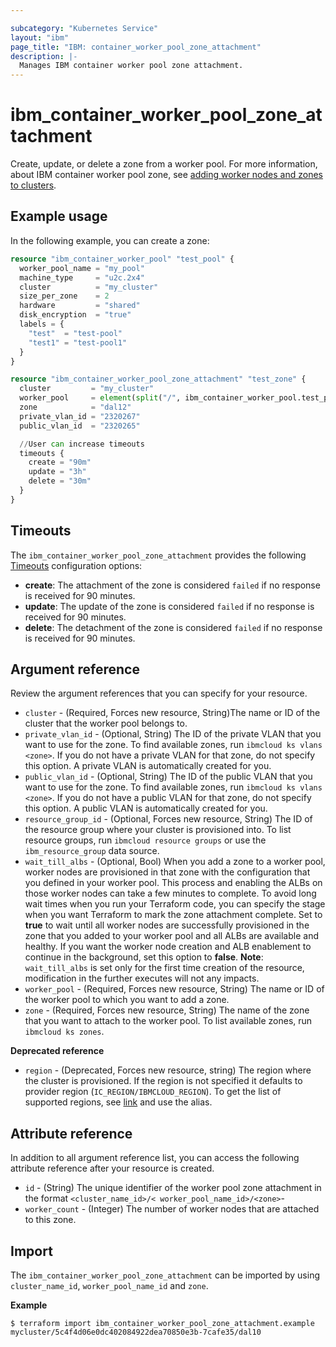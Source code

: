 ```yaml
---

subcategory: "Kubernetes Service"
layout: "ibm"
page_title: "IBM: container_worker_pool_zone_attachment"
description: |-
  Manages IBM container worker pool zone attachment.
---
```


# ibm_container_worker_pool_zone_attachment
Create, update, or delete a zone from a worker pool. For more information, about IBM container worker pool zone, see [adding worker nodes and zones to clusters](https://cloud.ibm.com/docs/containers?topic=containers-add_workers).

## Example usage
In the following example, you can create a zone:

```terraform
resource "ibm_container_worker_pool" "test_pool" {
  worker_pool_name = "my_pool"
  machine_type     = "u2c.2x4"
  cluster          = "my_cluster"
  size_per_zone    = 2
  hardware         = "shared"
  disk_encryption  = "true"
  labels = {
    "test"  = "test-pool"
    "test1" = "test-pool1"
  }
}

resource "ibm_container_worker_pool_zone_attachment" "test_zone" {
  cluster         = "my_cluster"
  worker_pool     = element(split("/", ibm_container_worker_pool.test_pool.id), 1)
  zone            = "dal12"
  private_vlan_id = "2320267"
  public_vlan_id  = "2320265"

  //User can increase timeouts
  timeouts {
    create = "90m"
    update = "3h"
    delete = "30m"
  }
}

```

## Timeouts

The `ibm_container_worker_pool_zone_attachment` provides the following [Timeouts](https://www.terraform.io/docs/language/resources/syntax.html) configuration options:

- **create**: The attachment of the zone is considered `failed` if no response is received for 90 minutes. 
- **update**: The update of the zone is considered `failed` if no response is received for 90 minutes. 
- **delete**: The detachment of the zone is considered `failed` if no response is received for 90 minutes. 


## Argument reference
Review the argument references that you can specify for your resource. 

- `cluster` - (Required, Forces new resource, String)The name or ID of the cluster that the worker pool belongs to.
- `private_vlan_id` - (Optional, String) The ID of the private VLAN that you want to use for the zone. To find available zones, run `ibmcloud ks vlans <zone>`. If you do not have a private VLAN for that zone, do not specify this option. A private VLAN is automatically created for you.
- `public_vlan_id` - (Optional, String) The ID of the public VLAN that you want to use for the zone. To find available zones, run `ibmcloud ks vlans <zone>`.  If you do not have a public VLAN for that zone, do not specify this option. A public VLAN is automatically created for you.
- `resource_group_id` - (Optional, Forces new resource, String) The ID of the resource group where your cluster is provisioned into. To list resource groups, run `ibmcloud resource groups` or use the `ibm_resource_group` data source.
- `wait_till_albs` - (Optional, Bool) When you add a zone to a worker pool, worker nodes are provisioned in that zone with the configuration that you defined in your worker pool. This process and enabling the ALBs on those worker nodes can take a few minutes to complete. To avoid long wait times when you run your  Terraform code, you can specify the stage when you want  Terraform to mark the zone attachment complete. Set to **true** to wait until all worker nodes are successfully provisioned in the zone that you added to your worker pool and all ALBs are available and healthy. If you want the worker node creation and ALB enablement to continue in the background, set this option to **false**. **Note**: `wait_till_albs` is set only for the first time creation of the resource, modification in the further executes will not any impacts.
- `worker_pool` - (Required, Forces new resource, String) The name or ID of the worker pool to which you want to add a zone.
- `zone` - (Required, Forces new resource, String) The name of the zone that you want to attach to the worker pool. To list available zones, run `ibmcloud ks zones`.

**Deprecated reference**

- `region` - (Deprecated, Forces new resource, string) The region where the cluster is provisioned. If the region is not specified it defaults to provider region (`IC_REGION/IBMCLOUD_REGION`). To get the list of supported regions, see [link](https://containers.bluemix.net/v1/regions) and use the alias.

## Attribute reference
In addition to all argument reference list, you can access the following attribute reference after your resource is created.

- `id` - (String) The unique identifier of the worker pool zone attachment in the format `<cluster_name_id>/< worker_pool_name_id>/<zone>`- 
- `worker_count` - (Integer) The number of worker nodes that are attached to this zone.

## Import
The `ibm_container_worker_pool_zone_attachment` can be imported by using `cluster_name_id`, `worker_pool_name_id` and `zone`.

**Example**

```
$ terraform import ibm_container_worker_pool_zone_attachment.example mycluster/5c4f4d06e0dc402084922dea70850e3b-7cafe35/dal10
```

